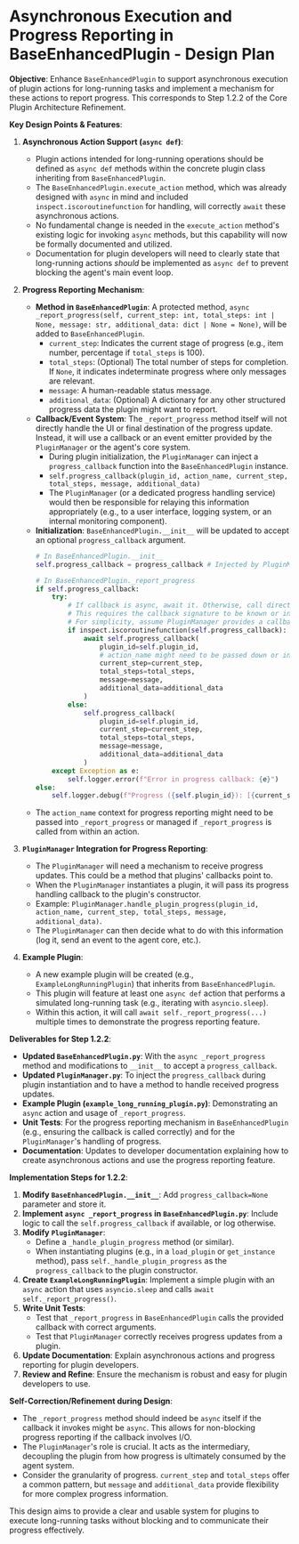# Asynchronous Execution and Progress Reporting in BaseEnhancedPlugin - Design Plan

**Objective**: Enhance `BaseEnhancedPlugin` to support asynchronous execution of plugin actions for long-running tasks and implement a mechanism for these actions to report progress. This corresponds to Step 1.2.2 of the Core Plugin Architecture Refinement.

**Key Design Points & Features**:

1.  **Asynchronous Action Support (`async def`)**:
    *   Plugin actions intended for long-running operations should be defined as `async def` methods within the concrete plugin class inheriting from `BaseEnhancedPlugin`.
    *   The `BaseEnhancedPlugin.execute_action` method, which was already designed with `async` in mind and included `inspect.iscoroutinefunction` for handling, will correctly `await` these asynchronous actions.
    *   No fundamental change is needed in the `execute_action` method's existing logic for invoking `async` methods, but this capability will now be formally documented and utilized.
    *   Documentation for plugin developers will need to clearly state that long-running actions *should* be implemented as `async def` to prevent blocking the agent's main event loop.

2.  **Progress Reporting Mechanism**:
    *   **Method in `BaseEnhancedPlugin`**: A protected method, `async _report_progress(self, current_step: int, total_steps: int | None, message: str, additional_data: dict | None = None)`, will be added to `BaseEnhancedPlugin`.
        *   `current_step`: Indicates the current stage of progress (e.g., item number, percentage if `total_steps` is 100).
        *   `total_steps`: (Optional) The total number of steps for completion. If `None`, it indicates indeterminate progress where only messages are relevant.
        *   `message`: A human-readable status message.
        *   `additional_data`: (Optional) A dictionary for any other structured progress data the plugin might want to report.
    *   **Callback/Event System**: The `_report_progress` method itself will not directly handle the UI or final destination of the progress update. Instead, it will use a callback or an event emitter provided by the `PluginManager` or the agent's core system.
        *   During plugin initialization, the `PluginManager` can inject a `progress_callback` function into the `BaseEnhancedPlugin` instance.
        *   `self.progress_callback(plugin_id, action_name, current_step, total_steps, message, additional_data)`
        *   The `PluginManager` (or a dedicated progress handling service) would then be responsible for relaying this information appropriately (e.g., to a user interface, logging system, or an internal monitoring component).
    *   **Initialization**: `BaseEnhancedPlugin.__init__` will be updated to accept an optional `progress_callback` argument.
        ```python
        # In BaseEnhancedPlugin.__init__
        self.progress_callback = progress_callback # Injected by PluginManager

        # In BaseEnhancedPlugin._report_progress
        if self.progress_callback:
            try:
                # If callback is async, await it. Otherwise, call directly.
                # This requires the callback signature to be known or inspectable.
                # For simplicity, assume PluginManager provides a callback that can be awaited if it's async.
                if inspect.iscoroutinefunction(self.progress_callback):
                    await self.progress_callback(
                        plugin_id=self.plugin_id, 
                        # action_name might need to be passed down or inferred
                        current_step=current_step, 
                        total_steps=total_steps, 
                        message=message, 
                        additional_data=additional_data
                    )
                else:
                    self.progress_callback(
                        plugin_id=self.plugin_id, 
                        current_step=current_step, 
                        total_steps=total_steps, 
                        message=message, 
                        additional_data=additional_data
                    )
            except Exception as e:
                self.logger.error(f"Error in progress callback: {e}")
        else:
            self.logger.debug(f"Progress ({self.plugin_id}): [{current_step}/{total_steps if total_steps else 'N/A'}] {message}") # Fallback to logging
        ```
    *   The `action_name` context for progress reporting might need to be passed into `_report_progress` or managed if `_report_progress` is called from within an action.

3.  **`PluginManager` Integration for Progress Reporting**:
    *   The `PluginManager` will need a mechanism to receive progress updates. This could be a method that plugins' callbacks point to.
    *   When the `PluginManager` instantiates a plugin, it will pass its progress handling callback to the plugin's constructor.
    *   Example: `PluginManager.handle_plugin_progress(plugin_id, action_name, current_step, total_steps, message, additional_data)`.
    *   The `PluginManager` can then decide what to do with this information (log it, send an event to the agent core, etc.).

4.  **Example Plugin**:
    *   A new example plugin will be created (e.g., `ExampleLongRunningPlugin`) that inherits from `BaseEnhancedPlugin`.
    *   This plugin will feature at least one `async def` action that performs a simulated long-running task (e.g., iterating with `asyncio.sleep`).
    *   Within this action, it will call `await self._report_progress(...)` multiple times to demonstrate the progress reporting feature.

**Deliverables for Step 1.2.2**:

*   **Updated `BaseEnhancedPlugin.py`**: With the `async _report_progress` method and modifications to `__init__` to accept a `progress_callback`.
*   **Updated `PluginManager.py`**: To inject the `progress_callback` during plugin instantiation and to have a method to handle received progress updates.
*   **Example Plugin (`example_long_running_plugin.py`)**: Demonstrating an `async` action and usage of `_report_progress`.
*   **Unit Tests**: For the progress reporting mechanism in `BaseEnhancedPlugin` (e.g., ensuring the callback is called correctly) and for the `PluginManager`'s handling of progress.
*   **Documentation**: Updates to developer documentation explaining how to create asynchronous actions and use the progress reporting feature.

**Implementation Steps for 1.2.2**:

1.  **Modify `BaseEnhancedPlugin.__init__`**: Add `progress_callback=None` parameter and store it.
2.  **Implement `async _report_progress` in `BaseEnhancedPlugin.py`**: Include logic to call the `self.progress_callback` if available, or log otherwise.
3.  **Modify `PluginManager`**: 
    *   Define a `_handle_plugin_progress` method (or similar).
    *   When instantiating plugins (e.g., in a `load_plugin` or `get_instance` method), pass `self._handle_plugin_progress` as the `progress_callback` to the plugin constructor.
4.  **Create `ExampleLongRunningPlugin`**: Implement a simple plugin with an `async` action that uses `asyncio.sleep` and calls `await self._report_progress()`.
5.  **Write Unit Tests**:
    *   Test that `_report_progress` in `BaseEnhancedPlugin` calls the provided callback with correct arguments.
    *   Test that `PluginManager` correctly receives progress updates from a plugin.
6.  **Update Documentation**: Explain asynchronous actions and progress reporting for plugin developers.
7.  **Review and Refine**: Ensure the mechanism is robust and easy for plugin developers to use.

**Self-Correction/Refinement during Design**:
*   The `_report_progress` method should indeed be `async` itself if the callback it invokes might be `async`. This allows for non-blocking progress reporting if the callback involves I/O.
*   The `PluginManager`'s role is crucial. It acts as the intermediary, decoupling the plugin from how progress is ultimately consumed by the agent system.
*   Consider the granularity of progress. `current_step` and `total_steps` offer a common pattern, but `message` and `additional_data` provide flexibility for more complex progress information.

This design aims to provide a clear and usable system for plugins to execute long-running tasks without blocking and to communicate their progress effectively.
